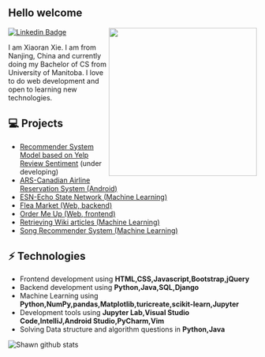 <h2> Hello welcome</h2>

<img align='right' src='http://www.jenyalestina.com/blog/wp-content/uploads/2019/05/web-development-1024x582.jpg' width='300"'>

[![Linkedin Badge](https://img.shields.io/badge/-Lindkeden-blue?style=flat-square&logo=Linkedin&logoColor=white&link=https://www.linkedin.com/in/suyash-srivastava-458b0117)](https://www.linkedin.com/in/xiaoran-xie-3a305720a/) 

I am Xiaoran Xie. I am from Nanjing, China and currently doing my Bachelor of CS from University of Manitoba. I love to do web development and open to learning new technologies.

## 💻 Projects
* [Recommender System Model based on Yelp Review Sentiment](https://github.com/Makiato1999/COMP4710_Yelp) (under developing)
* [ARS-Canadian Airline Reservation System (Android)](https://github.com/Makiato1999/ARS)
* [ESN-Echo State Network (Machine Learning)](https://github.com/Makiato1999/ESN-echo-state-network)
* [Flea Market (Web, backend)](https://github.com/Makiato1999/FleaMarket)
* [Order Me Up (Web, frontend)](https://github.com/Makiato1999/COMP3020-Group24)
* [Retrieving Wiki articles (Machine Learning)](https://github.com/Makiato1999/note-ML/blob/main/Foundations/Week4/Retrieving%20Wikipedia%20articles.ipynb)
* [Song Recommender System (Machine Learning)](https://github.com/Makiato1999/note-ML/blob/main/Foundations/Week5/Song%20Recommender%20System.ipynb)

## ⚡ Technologies 
- Frontend development using **HTML,CSS,Javascript,Bootstrap,jQuery**
- Backend development using **Python,Java,SQL,Django**
- Machine Learning using **Python,NumPy,pandas,Matplotlib,turicreate,scikit-learn,Jupyter**
- Development tools using **Jupyter Lab,Visual Studio Code,IntelliJ,Android Studio,PyCharm,Vim**
- Solving Data structure and algorithm questions in **Python,Java**

![Shawn github stats](https://github-readme-stats.vercel.app/api?username=Makiato1999&hide=["issues"]&show_icons=true)

